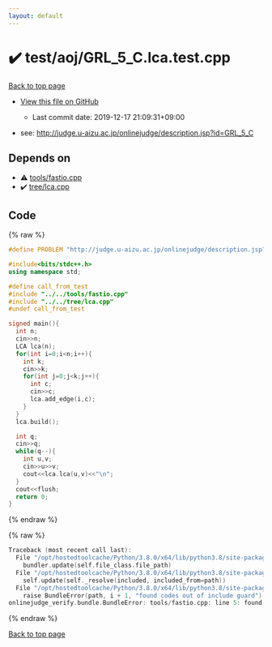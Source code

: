 ```yaml
---
layout: default
---
```


<!-- mathjax config similar to math.stackexchange -->
<script type="text/javascript" async
  src="https://cdnjs.cloudflare.com/ajax/libs/mathjax/2.7.5/MathJax.js?config=TeX-MML-AM_CHTML">
</script>
<script type="text/x-mathjax-config">
  MathJax.Hub.Config({
    TeX: { equationNumbers: { autoNumber: "AMS" }},
    tex2jax: {
      inlineMath: [ ['$','$'] ],
      processEscapes: true
    },
    "HTML-CSS": { matchFontHeight: false },
    displayAlign: "left",
    displayIndent: "2em"
  });
</script>

<script type="text/javascript" src="https://cdnjs.cloudflare.com/ajax/libs/jquery/3.4.1/jquery.min.js"></script>
<script src="https://cdn.jsdelivr.net/npm/jquery-balloon-js@1.1.2/jquery.balloon.min.js" integrity="sha256-ZEYs9VrgAeNuPvs15E39OsyOJaIkXEEt10fzxJ20+2I=" crossorigin="anonymous"></script>
<script type="text/javascript" src="../../../assets/js/copy-button.js"></script>
<link rel="stylesheet" href="../../../assets/css/copy-button.css" />


# :heavy_check_mark: test/aoj/GRL_5_C.lca.test.cpp

<a href="../../../index.html">Back to top page</a>

* <a href="{{ site.github.repository_url }}/blob/master/test/aoj/GRL_5_C.lca.test.cpp">View this file on GitHub</a>
    - Last commit date: 2019-12-17 21:09:31+09:00


* see: <a href="http://judge.u-aizu.ac.jp/onlinejudge/description.jsp?id=GRL_5_C">http://judge.u-aizu.ac.jp/onlinejudge/description.jsp?id=GRL_5_C</a>


## Depends on

* :warning: <a href="../../../library/tools/fastio.cpp.html">tools/fastio.cpp</a>
* :heavy_check_mark: <a href="../../../library/tree/lca.cpp.html">tree/lca.cpp</a>


## Code

<a id="unbundled"></a>
{% raw %}
```cpp
#define PROBLEM "http://judge.u-aizu.ac.jp/onlinejudge/description.jsp?id=GRL_5_C"

#include<bits/stdc++.h>
using namespace std;

#define call_from_test
#include "../../tools/fastio.cpp"
#include "../../tree/lca.cpp"
#undef call_from_test

signed main(){
  int n;
  cin>>n;
  LCA lca(n);
  for(int i=0;i<n;i++){
    int k;
    cin>>k;
    for(int j=0;j<k;j++){
      int c;
      cin>>c;
      lca.add_edge(i,c);
    }
  }
  lca.build();

  int q;
  cin>>q;
  while(q--){
    int u,v;
    cin>>u>>v;
    cout<<lca.lca(u,v)<<"\n";
  }
  cout<<flush;
  return 0;
}

```
{% endraw %}

<a id="bundled"></a>
{% raw %}
```cpp
Traceback (most recent call last):
  File "/opt/hostedtoolcache/Python/3.8.0/x64/lib/python3.8/site-packages/onlinejudge_verify/docs.py", line 328, in write_contents
    bundler.update(self.file_class.file_path)
  File "/opt/hostedtoolcache/Python/3.8.0/x64/lib/python3.8/site-packages/onlinejudge_verify/bundle.py", line 154, in update
    self.update(self._resolve(included, included_from=path))
  File "/opt/hostedtoolcache/Python/3.8.0/x64/lib/python3.8/site-packages/onlinejudge_verify/bundle.py", line 123, in update
    raise BundleError(path, i + 1, "found codes out of include guard")
onlinejudge_verify.bundle.BundleError: tools/fastio.cpp: line 5: found codes out of include guard

```
{% endraw %}

<a href="../../../index.html">Back to top page</a>

